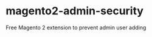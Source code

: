 # magento2-admin-security
Free Magento 2 extension to prevent admin user adding <script> tag in Admin | Nadeem Khan
